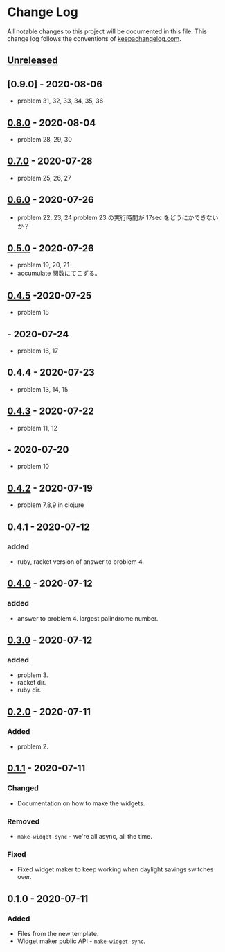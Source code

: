 # Change Log
All notable changes to this project will be documented in this file. This change log follows the conventions of [keepachangelog.com](http://keepachangelog.com/).

## [Unreleased]

## [0.9.0] - 2020-08-06
* problem 31, 32, 33, 34, 35, 36

## [0.8.0] - 2020-08-04
* problem 28, 29, 30

## [0.7.0] - 2020-07-28
* problem 25, 26, 27

## [0.6.0] - 2020-07-26
* problem 22, 23, 24
problem 23 の実行時間が 17sec をどうにかできないか？

## [0.5.0] - 2020-07-26
* problem 19, 20, 21
* accumulate 関数にてこずる。

## [0.4.5] -2020-07-25
* problem 18

## - 2020-07-24
* problem 16, 17

## 0.4.4 - 2020-07-23
* problem 13, 14, 15

## [0.4.3] - 2020-07-22
* problem 11, 12

## - 2020-07-20
* problem 10

## [0.4.2] - 2020-07-19
* problem 7,8,9 in clojure

## 0.4.1 - 2020-07-12
### added
- ruby, racket version of answer to problem 4.

## [0.4.0] - 2020-07-12
### added
- answer to problem 4. largest palindrome number.

## [0.3.0] - 2020-07-12
### added
- problem 3.
- racket dir.
- ruby dir.

## [0.2.0] - 2020-07-11
### Added
- problem 2.

## [0.1.1] - 2020-07-11
### Changed
- Documentation on how to make the widgets.

### Removed
- `make-widget-sync` - we're all async, all the time.

### Fixed
- Fixed widget maker to keep working when daylight savings switches over.

## 0.1.0 - 2020-07-11
### Added
- Files from the new template.
- Widget maker public API - `make-widget-sync`.

[Unreleased]: https://github.com/hkim0331/project-euler/compare/0.1.1...HEAD
[0.8.0]: https://github.com/hkim0331/project-euler/compare/0.7.0...0.8.0
[0.7.0]: https://github.com/hkim0331/project-euler/compare/0.6.0...0.7.0
[0.6.0]: https://github.com/hkim0331/project-euler/compare/0.5.0...0.6.0
[0.5.0]: https://github.com/hkim0331/project-euler/compare/0.4.3...0.5.0
[0.4.5]: https://github.com/hkim0331/project-euler/compare/0.4.3...0.4.5
[0.4.3]: https://github.com/hkim0331/project-euler/compare/0.4.2...0.4.3
[0.4.2]: https://github.com/hkim0331/project-euler/compare/0.4.0...0.4.2
[0.4.0]: https://github.com/hkim0331/project-euler/compare/0.3.0...0.4.0
[0.3.0]: https://github.com/hkim0331/project-euler/compare/0.2.0...0.3.0
[0.2.0]: https://github.com/hkim0331/project-euler/compare/0.1.1...0.2.0
[0.1.1]: https://github.com/hkim0331/project-euler/compare/0.1.0...0.1.1
